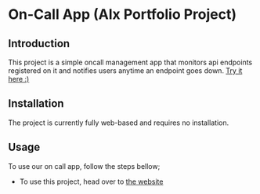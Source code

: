 # On-Call App (Alx Portfolio Project)

## Introduction
This project is a simple oncall management app that monitors api endpoints registered on it and notifies users anytime an endpoint goes down.
<a href="www.alxtakiy.tech">Try it here :)</a>


## Installation
The project is currently fully web-based and requires no installation. 

## Usage
To use our on call app, follow the steps bellow;
- To use this project, head over to <a href="www.alxtakiy.tech">the website</a>

